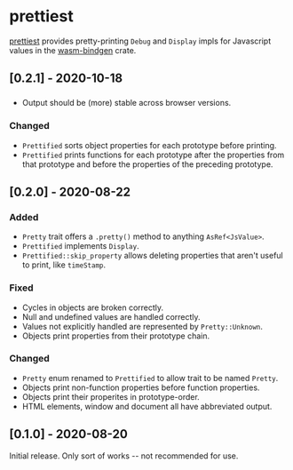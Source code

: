# prettiest

[prettiest](https://docs.rs/prettiest) provides pretty-printing `Debug` and `Display` impls
for Javascript values in the [wasm-bindgen](https://docs.rs/wasm-bindgen) crate.

<!-- categories: Added, Removed, Changed, Deprecated, Fixed, Security -->

## [0.2.1] - 2020-10-18

###

- Output should be (more) stable across browser versions.

### Changed

- `Prettified` sorts object properties for each prototype before printing.
- `Prettified` prints functions for each prototype after the properties from that prototype and
  before the properties of the preceding prototype.

## [0.2.0] - 2020-08-22

### Added

- `Pretty` trait offers a `.pretty()` method to anything `AsRef<JsValue>`.
- `Prettified` implements `Display`.
- `Prettified::skip_property` allows deleting properties that aren't useful to print, like
  `timeStamp`.

### Fixed

- Cycles in objects are broken correctly.
- Null and undefined values are handled correctly.
- Values not explicitly handled are represented by `Pretty::Unknown`.
- Objects print properties from their prototype chain.

### Changed

- `Pretty` enum renamed to `Prettified` to allow trait to be named `Pretty`.
- Objects print non-function properties before function properties.
- Objects print their properites in prototype-order.
- HTML elements, window and document all have abbreviated output.

## [0.1.0] - 2020-08-20

Initial release. Only sort of works -- not recommended for use.
